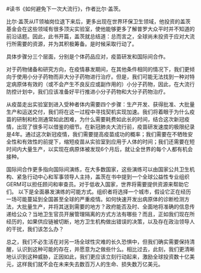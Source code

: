 #读书《如何避免下一次大流行》，作者比尔·盖茨。

比尔·盖茨从IT领袖岗位退下来后，更多出现在世界环保卫生领域，他投资的盖茨基金会在这些领域有很多顶尖实验室，使他能够更多了解普罗大众平时并不知道的前沿话题。因此，此书开篇，盖茨就总结道：总而言之，全球尚未投资于应对大流行所需要的资源，并为其积极筹备。是时候采取行动了。

具体步骤分三个层面，分别是个体药品应对，疫苗研发和国际间合作。

对于药物储备和研究方向，在疫情暴发期间，在其他条件相同的情况下，我们更倾向于使用小分子药物而非大分子药物进行治疗。但是，我们可能无法找到一种对特定病原体有效的（或不会产生不良反应或副作用的）小分子药物，因此，在大流行防控计划中，我们应该准备好平行推进小分子药物和大分子药物治疗。

从疫苗走出实验室到进入受种者体内需要四个步骤：生产开发、获得批准、大批量生产和运送交付，我们将在这一过程中寻找契机实现加速。我们将着眼于为什么疫苗的研制和检测通常如此困难，为什么需要耗费如此长的时间，结合这次新冠疫情，出现了很多可以借鉴的细节。在新冠肺炎大流行前，疫苗研发速度的极限纪录是4年。通过这次新冠疫情，我们需要提高疫苗成功的概率；我们需要在不牺牲安全性和有效性的前提下，缩短疫苗从实验室到应用于人体的时间；我们还需要在短时间内大量生产，以实现在病原体被发现6个月后，就让全世界的每个人都有机会接种。

国际间合作更多指向国际间演练，在大多数国家，这些演练可以由国家公共卫生机构、紧急行动中心和军事领导人主持，盖茨在书中提到一个全球公益性专业组织GERM可以担任顾问和审查员。对于低收入国家，世界将需要提供资源来帮助它们。 以下是全面暴发演练的可能方式。组织者将选择一个城市，假设它正在经历一场可能蔓延到全国甚至全球的严重疫情。如何快速开发出病原体的诊断检测方法，大批量生产，并将其送到需要的地方？政府能否及时、全面地将准确的信息传递给公众？当地卫生官员开展管理隔离的方式方法有哪些？而且，正如我们现在所经历的，如果供应链被切断，地方卫生机构做出错误的决策，以及存在政治领导人的干扰，我们该怎么办？

总之，我们不必生活在对另一场全球性灾难的长久恐惧中，但我们确实需要保持清醒，认识到这种可能的存在，并愿意为之做些什么。相比过去，此刻，我们更清晰地认识到这种威胁，正因如此，我们更应该立刻行动起来，激励全球投资数十亿美元，这样我们就不会在未来失去数百万人的生命、损失数万亿美元。